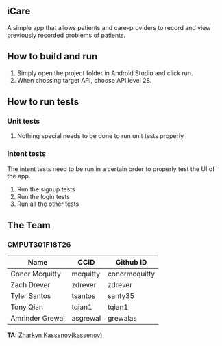 ## iCare

A simple app that allows patients and care-providers to record and view previously recorded problems of patients.

## How to build and run
1. Simply open the project folder in Android Studio and click run.
2. When chossing target API, choose API level 28.

## How to run tests
### Unit tests
1. Nothing special needs to be done to run unit tests properly

### Intent tests
The intent tests need to be run in a certain order to properly test the UI of the app.
1. Run the signup tests
2. Run the login tests
3. Run all the other tests

## The Team
### CMPUT301F18T26
| Name            | CCID     | Github ID     |
|-----------------|----------|---------------|
| Conor Mcquitty  | mcquitty | conormcquitty |
| Zach Drever     | zdrever  | zdrever       |
| Tyler Santos    | tsantos  | santy35       |
| Tony Qian       | tqian1   | tqian1        |
| Amrinder Grewal | asgrewal | grewalas      |

**TA**: [Zharkyn Kassenov(kassenov)](https://github.com/orgs/CMPUT301F18T26/people/kassenov)
